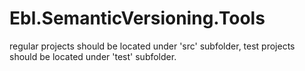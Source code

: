 # Ebl.SemanticVersioning.Tools

regular projects should be located under 'src' subfolder, test projects should be located under 'test' subfolder. 
